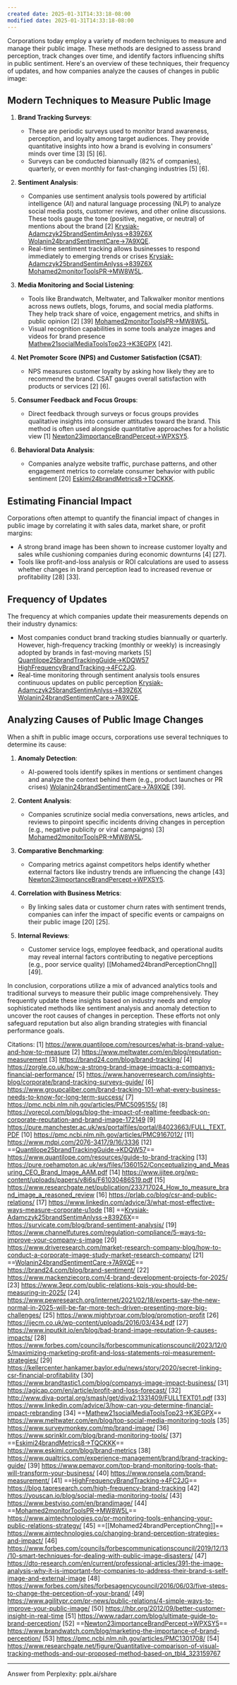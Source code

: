 ```yaml
---
created date: 2025-01-31T14:33:18-08:00
modified date: 2025-01-31T14:33:18-08:00
---
```

Corporations today employ a variety of modern techniques to measure and manage their public image. These methods are designed to assess brand perception, track changes over time, and identify factors influencing shifts in public sentiment. Here's an overview of these techniques, their frequency of updates, and how companies analyze the causes of changes in public image:

## **Modern Techniques to Measure Public Image**
1. **Brand Tracking Surveys**:
   - These are periodic surveys used to monitor brand awareness, perception, and loyalty among target audiences. They provide quantitative insights into how a brand is evolving in consumers' minds over time [3] [5] [6].
   - Surveys can be conducted biannually (82% of companies), quarterly, or even monthly for fast-changing industries [5] [6].

2. **Sentiment Analysis**:
   - Companies use sentiment analysis tools powered by artificial intelligence (AI) and natural language processing (NLP) to analyze social media posts, customer reviews, and other online discussions. These tools gauge the tone (positive, negative, or neutral) of mentions about the brand [2] [Krysiak-Adamczyk25brandSentimAnlyss→839Z6X](zotero://select/library/items/839Z6XEL) [Wolanin24brandSentimentCare→7A9XQE](zotero://select/library/items/7A9XQEFG).
   - Real-time sentiment tracking allows businesses to respond immediately to emerging trends or crises [Krysiak-Adamczyk25brandSentimAnlyss→839Z6X](zotero://select/library/items/839Z6XEL) [Mohamed2monitorToolsPR→MW8W5L](zotero://select/library/items/MW8W5LIA).

3. **Media Monitoring and Social Listening**:
   - Tools like Brandwatch, Meltwater, and Talkwalker monitor mentions across news outlets, blogs, forums, and social media platforms. They help track share of voice, engagement metrics, and shifts in public opinion [2] [39] [Mohamed2monitorToolsPR→MW8W5L](zotero://select/library/items/MW8W5LIA).
   - Visual recognition capabilities in some tools analyze images and videos for brand presence [Mathew21socialMediaToolsTop23→K3EGPX](zotero://select/library/items/K3EGPXPI) [42].

4. **Net Promoter Score (NPS) and Customer Satisfaction (CSAT)**:
   - NPS measures customer loyalty by asking how likely they are to recommend the brand. CSAT gauges overall satisfaction with products or services [2] [6].

5. **Consumer Feedback and Focus Groups**:
   - Direct feedback through surveys or focus groups provides qualitative insights into consumer attitudes toward the brand. This method is often used alongside quantitative approaches for a holistic view [1] [Newton23importanceBrandPercept→WPXSY5](zotero://select/library/items/WPXSY5NK).

6. **Behavioral Data Analysis**:
   - Companies analyze website traffic, purchase patterns, and other engagement metrics to correlate consumer behavior with public sentiment [20] [Eskimi24brandMetrics8→TQCKKK](zotero://select/library/items/TQCKKKZM).

## **Estimating Financial Impact**
Corporations often attempt to quantify the financial impact of changes in public image by correlating it with sales data, market share, or profit margins:
- A strong brand image has been shown to increase customer loyalty and sales while cushioning companies during economic downturns [4] [27].
- Tools like profit-and-loss analysis or ROI calculations are used to assess whether changes in brand perception lead to increased revenue or profitability [28] [33].

## **Frequency of Updates**
The frequency at which companies update their measurements depends on their industry dynamics:
- Most companies conduct brand tracking studies biannually or quarterly. However, high-frequency tracking (monthly or weekly) is increasingly adopted by brands in fast-moving markets [5] [Quantilope25brandTrackingGuide→KDQW57](zotero://select/library/items/KDQW57EY) [HighFrequencyBrandTracking→4FC2JG](zotero://select/library/items/4FC2JG9B).
- Real-time monitoring through sentiment analysis tools ensures continuous updates on public perception [Krysiak-Adamczyk25brandSentimAnlyss→839Z6X](zotero://select/library/items/839Z6XEL) [Wolanin24brandSentimentCare→7A9XQE](zotero://select/library/items/7A9XQEFG).

## **Analyzing Causes of Public Image Changes**
When a shift in public image occurs, corporations use several techniques to determine its cause:
1. **Anomaly Detection**:
   - AI-powered tools identify spikes in mentions or sentiment changes and analyze the context behind them (e.g., product launches or PR crises) [Wolanin24brandSentimentCare→7A9XQE](zotero://select/library/items/7A9XQEFG) [39].
   
2. **Content Analysis**:
   - Companies scrutinize social media conversations, news articles, and reviews to pinpoint specific incidents driving changes in perception (e.g., negative publicity or viral campaigns) [3] [Mohamed2monitorToolsPR→MW8W5L](zotero://select/library/items/MW8W5LIA).

3. **Comparative Benchmarking**:
   - Comparing metrics against competitors helps identify whether external factors like industry trends are influencing the change [43] [Newton23importanceBrandPercept→WPXSY5](zotero://select/library/items/WPXSY5NK).

4. **Correlation with Business Metrics**:
   - By linking sales data or customer churn rates with sentiment trends, companies can infer the impact of specific events or campaigns on their public image [20] [25].

5. **Internal Reviews**:
   - Customer service logs, employee feedback, and operational audits may reveal internal factors contributing to negative perceptions (e.g., poor service quality) [[Mohamed24brandPerceptionChng]] [49].

In conclusion, corporations utilize a mix of advanced analytics tools and traditional surveys to measure their public image comprehensively. They frequently update these insights based on industry needs and employ sophisticated methods like sentiment analysis and anomaly detection to uncover the root causes of changes in perception. These efforts not only safeguard reputation but also align branding strategies with financial performance goals.

Citations:
[1] https://www.quantilope.com/resources/what-is-brand-value-and-how-to-measure
[2] https://www.meltwater.com/en/blog/reputation-measurement
[3] https://brand24.com/blog/brand-tracking/
[4] https://zorgle.co.uk/how-a-strong-brand-image-impacts-a-companys-financial-performance/
[5] https://www.hanoverresearch.com/insights-blog/corporate/brand-tracking-surveys-guide/
[6] https://www.groupcaliber.com/brand-tracking-101-what-every-business-needs-to-know-for-long-term-success/
[7] https://pmc.ncbi.nlm.nih.gov/articles/PMC5095155/
[8] https://vorecol.com/blogs/blog-the-impact-of-realtime-feedback-on-corporate-reputation-and-brand-image-172149
[9] https://pure.manchester.ac.uk/ws/portalfiles/portal/84023663/FULL_TEXT.PDF
[10] https://pmc.ncbi.nlm.nih.gov/articles/PMC9167012/
[11] https://www.mdpi.com/2076-3417/9/16/3336
[12] ==[Quantilope25brandTrackingGuide→KDQW57](zotero://select/library/items/KDQW57EY)== https://www.quantilope.com/resources/guide-to-brand-tracking
[13] https://pure.roehampton.ac.uk/ws/files/1360152/Conceptualizing_and_Measuring_CEO_Brand_Image_AAM.pdf
[14] https://www.ijitee.org/wp-content/uploads/papers/v8i6s/F61030486S19.pdf
[15] https://www.researchgate.net/publication/233717024_How_to_measure_brand_image_a_reasoned_review
[16] https://prlab.co/blog/csr-and-public-relations/
[17] https://www.linkedin.com/advice/3/what-most-effective-ways-measure-corporate-u1ode
[18] ==[Krysiak-Adamczyk25brandSentimAnlyss→839Z6X](zotero://select/library/items/839Z6XEL)== https://survicate.com/blog/brand-sentiment-analysis/
[19] https://www.channelfutures.com/regulation-compliance/5-ways-to-improve-your-company-s-image
[20] https://www.driveresearch.com/market-research-company-blog/how-to-conduct-a-corporate-image-study-market-research-company/
[21] ==[Wolanin24brandSentimentCare→7A9XQE](zotero://select/library/items/7A9XQEFG)== https://brand24.com/blog/brand-sentiment/
[22] https://www.mackenziecorp.com/4-brand-development-projects-for-2025/
[23] https://www.3epr.com/public-relations-kpis-you-should-be-measuring-in-2025/
[24] https://www.pewresearch.org/internet/2021/02/18/experts-say-the-new-normal-in-2025-will-be-far-more-tech-driven-presenting-more-big-challenges/
[25] https://www.mightyroar.com/blog/promotion-profit
[26] https://ijecm.co.uk/wp-content/uploads/2016/03/434.pdf
[27] https://www.inputkit.io/en/blog/bad-brand-image-reputation-9-causes-impacts/
[28] https://www.forbes.com/councils/forbescommunicationscouncil/2023/12/05/maximizing-marketing-profit-and-loss-statements-roi-measurement-strategies/
[29] https://kellercenter.hankamer.baylor.edu/news/story/2020/secret-linking-csr-financial-profitability
[30] https://www.brandtastic1.com/blog/companys-image-impact-business/
[31] https://agicap.com/en/article/profit-and-loss-forecast/
[32] http://www.diva-portal.org/smash/get/diva2:1331409/FULLTEXT01.pdf
[33] https://www.linkedin.com/advice/3/how-can-you-determine-financial-impact-rebranding
[34] ==[Mathew21socialMediaToolsTop23→K3EGPX](zotero://select/library/items/K3EGPXPI)== https://www.meltwater.com/en/blog/top-social-media-monitoring-tools
[35] https://www.surveymonkey.com/mp/brand-image/
[36] https://www.sprinklr.com/blog/brand-monitoring-tools/
[37] ==[Eskimi24brandMetrics8→TQCKKK](zotero://select/library/items/TQCKKKZM)== https://www.eskimi.com/blog/brand-metrics
[38] https://www.qualtrics.com/experience-management/brand/brand-tracking-guide/
[39] https://www.pemavor.com/top-brand-monitoring-tools-that-will-transform-your-business/
[40] https://www.ronsela.com/brand-measurement/
[41] ==[HighFrequencyBrandTracking→4FC2JG](zotero://select/library/items/4FC2JG9B)== https://blog.tapresearch.com/high-frequency-brand-tracking
[42] https://youscan.io/blog/social-media-monitoring-tools/
[43] https://www.bestviso.com/en/brandimage/
[44] ==[Mohamed2monitorToolsPR→MW8W5L](zotero://select/library/items/MW8W5LIA)== https://www.aimtechnologies.co/pr-monitoring-tools-enhancing-your-public-relations-strategy/
[45] ==[[Mohamed24brandPerceptionChng]]== https://www.aimtechnologies.co/changing-brand-perception-strategies-and-impact/
[46] https://www.forbes.com/councils/forbescommunicationscouncil/2019/12/13/10-smart-techniques-for-dealing-with-public-image-disasters/
[47] https://dto-research.com/en/current/professional-articles/391-the-image-analysis-why-it-is-important-for-companies-to-address-their-brand-s-self-image-and-external-image
[48] https://www.forbes.com/sites/forbesagencycouncil/2016/06/03/five-steps-to-change-the-perception-of-your-brand/
[49] https://www.agilitypr.com/pr-news/public-relations/4-simple-ways-to-improve-your-public-image/
[50] https://hbr.org/2012/09/better-customer-insight-in-real-time
[51] https://www.radarr.com/blog/ultimate-guide-to-brand-perception/
[52] ==[Newton23importanceBrandPercept→WPXSY5](zotero://select/library/items/WPXSY5NK)== https://www.brandwatch.com/blog/marketing-the-importance-of-brand-perception/
[53] https://pmc.ncbi.nlm.nih.gov/articles/PMC1301708/
[54] https://www.researchgate.net/figure/Quantitative-comparison-of-visual-tracking-methods-and-our-proposed-method-based-on_tbl4_323159767

---
Answer from Perplexity: pplx.ai/share
